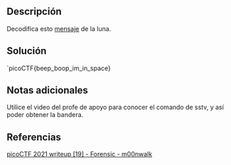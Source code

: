 ## Descripción
Decodifica esto [mensaje](https://jupiter.challenges.picoctf.org/static/fc1edf07742e98a480c6aff7d2546107/message.wav) de la luna.
## Solución
`picoCTF{beep_boop_im_in_space}
## Notas adicionales
Utilice el video del profe de apoyo para conocer el comando de sstv, y así poder obtener la bandera.
## Referencias
[picoCTF 2021 writeup [19] - Forensic - m00nwalk](https://www.youtube.com/watch?v=UyLTEpAz6eE)

